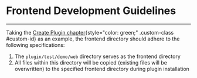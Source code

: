 # Frontend Development Guidelines

---

Taking the [Create Plugin chapter](../create.md){style="color: green;" .custom-class #custom-id} as an example, the frontend directory should adhere to the following specifications:

1. The `plugin/test/demo/web` directory serves as the frontend directory
2. All files within this directory will be copied (existing files will be overwritten) to the specified frontend directory during plugin installation
